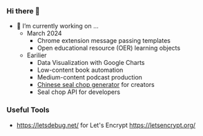 ### Hi there 👋

- 🔭 I’m currently working on ...
  + March 2024
    + Chrome extension message passing templates
    + Open educational resource (OER) learning objects
  + Earilier
    * Data Visualization with Google Charts
    * Low-content book automation
    * Medium-content podcast production
    * [Chinese seal chop generator][chop] for creators
    * Seal chop API for developers

### Useful Tools
  + https://letsdebug.net/ for Let's Encrypt https://letsencrypt.org/

[chop]: https://new.sealchop.com/create/index.html
[capi]: https://about.sealchop.com
<!--

**dofufa/dofufa** is a ✨ _special_ ✨ repository because its `README.md` (this file) appears on your GitHub profile.

Here are some ideas to get you started:

- 🔭 I’m currently working on ...
- 🌱 I’m currently learning ...
- 👯 I’m looking to collaborate on ...
- 🤔 I’m looking for help with ...
- 💬 Ask me about ...
- 📫 How to reach me: ...
- 😄 Pronouns: ...
- ⚡ Fun fact: ...
-->
